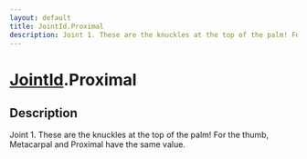 ```yaml
---
layout: default
title: JointId.Proximal
description: Joint 1. These are the knuckles at the top of the palm! For the thumb, Metacarpal and Proximal have the same value.
---
```

# [JointId]({{site.url}}/Pages/Reference/JointId.html).Proximal

## Description
Joint 1. These are the knuckles at the top of the palm! For
the thumb, Metacarpal and Proximal have the same value.

